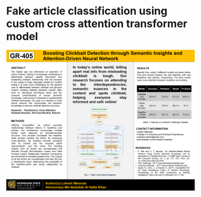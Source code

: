 # Fake article classification using custom cross attention transformer model

![Alt text](https://github.com/lokeshmeesala/clickbait_detection/blob/dev/project_poster.png)

